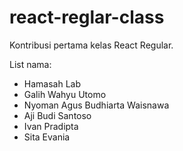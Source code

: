 # react-reglar-class
Kontribusi pertama kelas React Regular.

List nama:
- Hamasah Lab
- Galih Wahyu Utomo
- Nyoman Agus Budhiarta Waisnawa
- Aji Budi Santoso
- Ivan Pradipta 
- Sita Evania